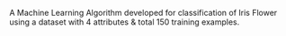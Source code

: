 A Machine Learning Algorithm developed for classification of Iris Flower using a dataset with 4 attributes & total 150 training examples.
